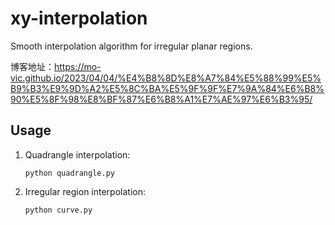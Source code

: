 # xy-interpolation
Smooth interpolation algorithm for irregular planar regions.



博客地址：https://mo-vic.github.io/2023/04/04/%E4%B8%8D%E8%A7%84%E5%88%99%E5%B9%B3%E9%9D%A2%E5%8C%BA%E5%9F%9F%E7%9A%84%E6%B8%90%E5%8F%98%E8%BF%87%E6%B8%A1%E7%AE%97%E6%B3%95/



## Usage

1. Quadrangle interpolation:

   ```shell
   python quadrangle.py
   ```

2. Irregular region interpolation:

   ```shell
   python curve.py
   ```
